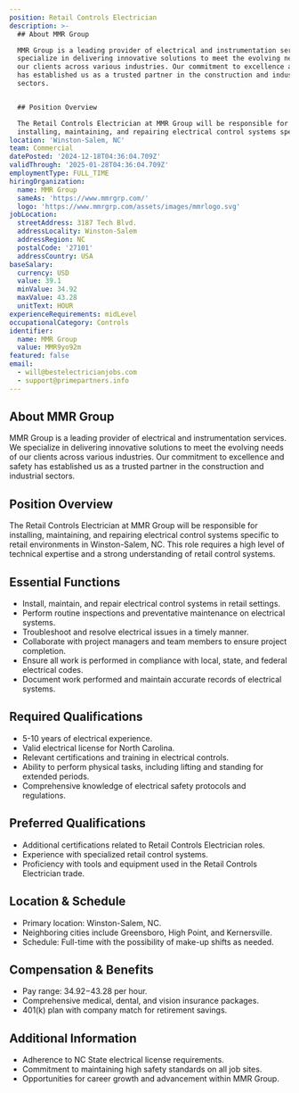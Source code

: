 ```yaml
---
position: Retail Controls Electrician
description: >-
  ## About MMR Group

  MMR Group is a leading provider of electrical and instrumentation services. We
  specialize in delivering innovative solutions to meet the evolving needs of
  our clients across various industries. Our commitment to excellence and safety
  has established us as a trusted partner in the construction and industrial
  sectors.


  ## Position Overview

  The Retail Controls Electrician at MMR Group will be responsible for
  installing, maintaining, and repairing electrical control systems specif...
location: 'Winston-Salem, NC'
team: Commercial
datePosted: '2024-12-18T04:36:04.709Z'
validThrough: '2025-01-28T04:36:04.709Z'
employmentType: FULL_TIME
hiringOrganization:
  name: MMR Group
  sameAs: 'https://www.mmrgrp.com/'
  logo: 'https://www.mmrgrp.com/assets/images/mmrlogo.svg'
jobLocation:
  streetAddress: 3187 Tech Blvd.
  addressLocality: Winston-Salem
  addressRegion: NC
  postalCode: '27101'
  addressCountry: USA
baseSalary:
  currency: USD
  value: 39.1
  minValue: 34.92
  maxValue: 43.28
  unitText: HOUR
experienceRequirements: midLevel
occupationalCategory: Controls
identifier:
  name: MMR Group
  value: MMR9yo92m
featured: false
email:
  - will@bestelectricianjobs.com
  - support@primepartners.info
---
```




## About MMR Group
MMR Group is a leading provider of electrical and instrumentation services. We specialize in delivering innovative solutions to meet the evolving needs of our clients across various industries. Our commitment to excellence and safety has established us as a trusted partner in the construction and industrial sectors.

## Position Overview
The Retail Controls Electrician at MMR Group will be responsible for installing, maintaining, and repairing electrical control systems specific to retail environments in Winston-Salem, NC. This role requires a high level of technical expertise and a strong understanding of retail control systems.

## Essential Functions
- Install, maintain, and repair electrical control systems in retail settings.
- Perform routine inspections and preventative maintenance on electrical systems.
- Troubleshoot and resolve electrical issues in a timely manner.
- Collaborate with project managers and team members to ensure project completion.
- Ensure all work is performed in compliance with local, state, and federal electrical codes.
- Document work performed and maintain accurate records of electrical systems.

## Required Qualifications
- 5-10 years of electrical experience.
- Valid electrical license for North Carolina.
- Relevant certifications and training in electrical controls.
- Ability to perform physical tasks, including lifting and standing for extended periods.
- Comprehensive knowledge of electrical safety protocols and regulations.

## Preferred Qualifications
- Additional certifications related to Retail Controls Electrician roles.
- Experience with specialized retail control systems.
- Proficiency with tools and equipment used in the Retail Controls Electrician trade.

## Location & Schedule
- Primary location: Winston-Salem, NC.
- Neighboring cities include Greensboro, High Point, and Kernersville.
- Schedule: Full-time with the possibility of make-up shifts as needed.

## Compensation & Benefits
- Pay range: $34.92-$43.28 per hour.
- Comprehensive medical, dental, and vision insurance packages.
- 401(k) plan with company match for retirement savings.

## Additional Information
- Adherence to NC State electrical license requirements.
- Commitment to maintaining high safety standards on all job sites.
- Opportunities for career growth and advancement within MMR Group.
